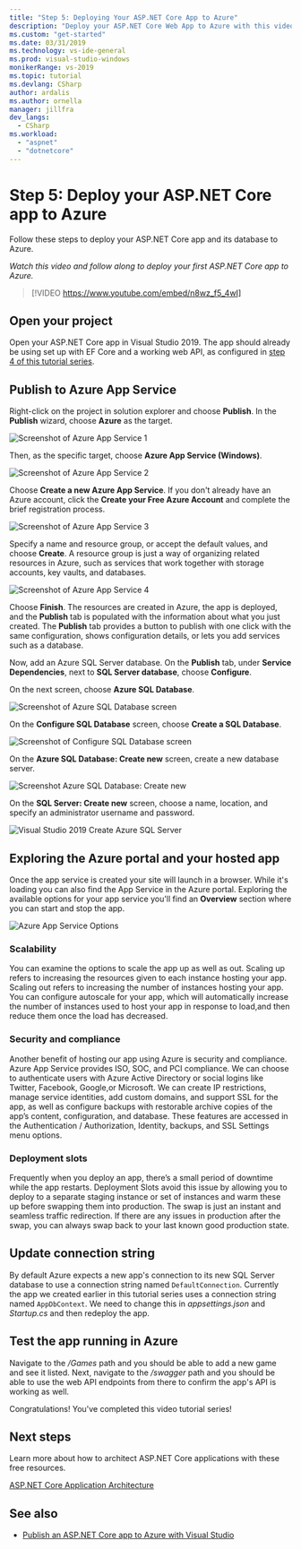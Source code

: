 ```yaml
---
title: "Step 5: Deploying Your ASP.NET Core App to Azure"
description: "Deploy your ASP.NET Core Web App to Azure with this video tutorial and step-by-step instructions."
ms.custom: "get-started"
ms.date: 03/31/2019
ms.technology: vs-ide-general
ms.prod: visual-studio-windows
monikerRange: vs-2019
ms.topic: tutorial
ms.devlang: CSharp
author: ardalis
ms.author: ornella
manager: jillfra
dev_langs:
  - CSharp
ms.workload:
  - "aspnet"
  - "dotnetcore"
---
```

# Step 5: Deploy your ASP.NET Core app to Azure

Follow these steps to deploy your ASP.NET Core app and its database to Azure.

_Watch this video and follow along to deploy your first ASP.NET Core app to Azure._

> [!VIDEO https://www.youtube.com/embed/n8wz_f5_4wI]

## Open your project

Open your ASP.NET Core app in Visual Studio 2019. The app should already be using set up with EF Core and a working web API, as configured in [step 4 of this tutorial series](tutorial-aspnet-core-ef-step-04.md).

## Publish to Azure App Service

Right-click on the project in solution explorer and choose **Publish**. In the **Publish** wizard, choose **Azure** as the target.

![Screenshot of Azure App Service 1](media/vs-2019/app-service-screen1.png)

Then, as the specific target, choose **Azure App Service (Windows)**.

![Screenshot of Azure App Service 2](media/vs-2019/app-service-screen2.png)

Choose **Create a new Azure App Service**. If you don't already have an Azure account, click the **Create your Free Azure Account** and complete the brief registration process.

![Screenshot of Azure App Service 3](media/vs-2019/app-service-screen3.png)

Specify a name and resource group, or accept the default values, and choose **Create**. A resource group is just a way of organizing related resources in Azure, such as services that work together with storage accounts, key vaults, and databases.

![Screenshot of Azure App Service 4](media/vs-2019/app-service-screen4.png)

Choose **Finish**. The resources are created in Azure, the app is deployed, and the **Publish** tab is populated with the information about what you just created. The **Publish** tab provides a button to publish with one click with the same configuration, shows configuration details, or lets you add services such as a database.

Now, add an Azure SQL Server database. On the **Publish** tab, under **Service Dependencies**, next to **SQL Server database**, choose **Configure**.

On the next screen, choose **Azure SQL Database**.

![Screenshot of Azure SQL Database screen](media/vs-2019/app-service-azure-sql-db.png)

On the **Configure SQL Database** screen, choose **Create a SQL Database**.

![Screenshot of Configure SQL Database screen](media/vs-2019/app-service-azure-sql-db2.png)

On the **Azure SQL Database: Create new** screen, create a new database server.

![Screenshot Azure SQL Database: Create new](media/vs-2019/app-service-azure-sql-db3.png)

On the **SQL Server: Create new** screen, choose a name, location, and specify an administrator username and password.

![Visual Studio 2019 Create Azure SQL Server](media/vs-2019/app-service-azure-sql-db-overlayed.png)

## Exploring the Azure portal and your hosted app

Once the app service is created your site will launch in a browser. While it's loading you can also find the App Service in the Azure portal. Exploring the available options for your app service you'll find an **Overview** section where you can start and stop the app.

![Azure App Service Options](media/vs-2019/vs2019-azure-app-service-menu-options.png)

### Scalability

You can examine the options to scale the app up as well as out. Scaling up refers to increasing the resources given to each instance hosting your app. Scaling out refers to increasing the number of instances hosting your app. You can configure autoscale for your app, which will automatically increase the number of instances used to host your app in response to load,and then reduce them once the load has decreased.

### Security and compliance

Another benefit of hosting our app using Azure is security and compliance. Azure App Service provides ISO, SOC, and PCI compliance. We can choose to authenticate users with Azure Active Directory or social logins like Twitter, Facebook, Google,or Microsoft. We can create IP restrictions, manage service identities, add custom domains, and support SSL for the app, as well as configure backups with restorable archive copies of the app’s content, configuration, and database. These features are accessed in the Authentication / Authorization, Identity, backups, and SSL Settings menu options.

### Deployment slots

Frequently when you deploy an app, there’s a small period of downtime while the app restarts. Deployment Slots avoid this issue by allowing you to deploy to a separate staging instance or set of instances and warm these up before swapping them into production. The swap is just an instant and seamless traffic redirection. If there are any issues in production after the swap, you can always swap back to your last known good production state.

## Update connection string

By default Azure expects a new app's connection to its new SQL Server database to use a connection string named `DefaultConnection`. Currently the app we created earlier in this tutorial series uses a connection string named `AppDbContext`. We need to change this in *appsettings.json* and *Startup.cs* and then redeploy the app.

## Test the app running in Azure

Navigate to the */Games* path and you should be able to add a new game and see it listed. Next, navigate to the */swagger* path and you should be able to use the web API endpoints from there to confirm the app's API is working as well.

Congratulations! You've completed this video tutorial series!

## Next steps

Learn more about how to architect ASP.NET Core applications with these free resources.

[ASP.NET Core Application Architecture](https://dotnet.microsoft.com/learn/web/aspnet-architecture)

## See also

- [Publish an ASP.NET Core app to Azure with Visual Studio](/aspnet/core/tutorials/publish-to-azure-webapp-using-vs?view=aspnetcore-2.2)